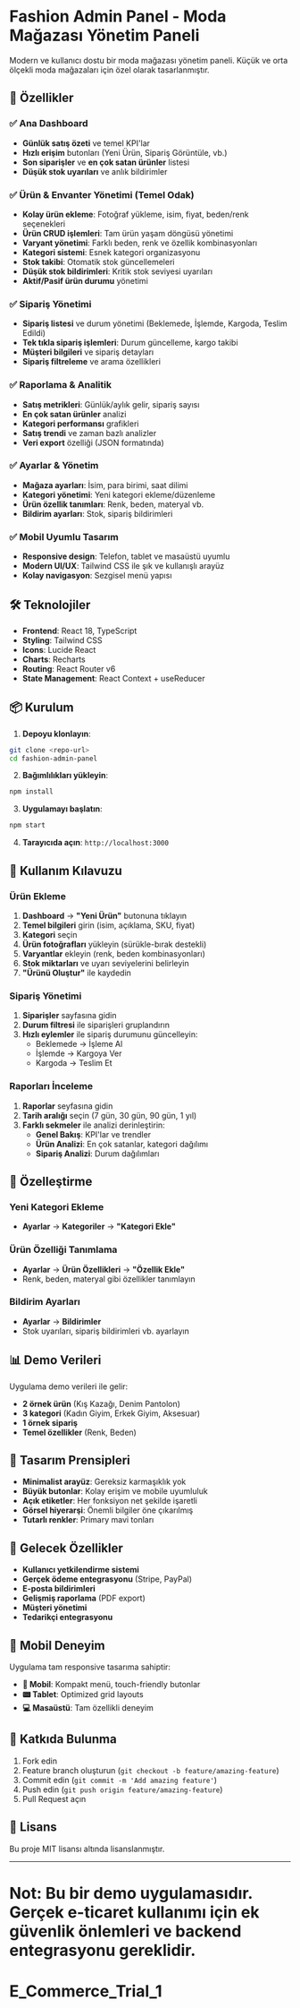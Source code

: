 # Fashion Admin Panel - Moda Mağazası Yönetim Paneli

Modern ve kullanıcı dostu bir moda mağazası yönetim paneli. Küçük ve orta ölçekli moda mağazaları için özel olarak tasarlanmıştır.

## 🚀 Özellikler

### ✅ Ana Dashboard
- **Günlük satış özeti** ve temel KPI'lar
- **Hızlı erişim** butonları (Yeni Ürün, Sipariş Görüntüle, vb.)
- **Son siparişler** ve **en çok satan ürünler** listesi
- **Düşük stok uyarıları** ve anlık bildirimler

### ✅ Ürün & Envanter Yönetimi (Temel Odak)
- **Kolay ürün ekleme**: Fotoğraf yükleme, isim, fiyat, beden/renk seçenekleri
- **Ürün CRUD işlemleri**: Tam ürün yaşam döngüsü yönetimi
- **Varyant yönetimi**: Farklı beden, renk ve özellik kombinasyonları
- **Kategori sistemi**: Esnek kategori organizasyonu
- **Stok takibi**: Otomatik stok güncellemeleri
- **Düşük stok bildirimleri**: Kritik stok seviyesi uyarıları
- **Aktif/Pasif ürün durumu** yönetimi

### ✅ Sipariş Yönetimi
- **Sipariş listesi** ve durum yönetimi (Beklemede, İşlemde, Kargoda, Teslim Edildi)
- **Tek tıkla sipariş işlemleri**: Durum güncelleme, kargo takibi
- **Müşteri bilgileri** ve sipariş detayları
- **Sipariş filtreleme** ve arama özellikleri

### ✅ Raporlama & Analitik
- **Satış metrikleri**: Günlük/aylık gelir, sipariş sayısı
- **En çok satan ürünler** analizi
- **Kategori performansı** grafikleri
- **Satış trendi** ve zaman bazlı analizler
- **Veri export** özelliği (JSON formatında)

### ✅ Ayarlar & Yönetim
- **Mağaza ayarları**: İsim, para birimi, saat dilimi
- **Kategori yönetimi**: Yeni kategori ekleme/düzenleme
- **Ürün özellik tanımları**: Renk, beden, materyal vb.
- **Bildirim ayarları**: Stok, sipariş bildirimleri

### ✅ Mobil Uyumlu Tasarım
- **Responsive design**: Telefon, tablet ve masaüstü uyumlu
- **Modern UI/UX**: Tailwind CSS ile şık ve kullanışlı arayüz
- **Kolay navigasyon**: Sezgisel menü yapısı

## 🛠️ Teknolojiler

- **Frontend**: React 18, TypeScript
- **Styling**: Tailwind CSS
- **Icons**: Lucide React
- **Charts**: Recharts
- **Routing**: React Router v6
- **State Management**: React Context + useReducer

## 📦 Kurulum

1. **Depoyu klonlayın**:
```bash
git clone <repo-url>
cd fashion-admin-panel
```

2. **Bağımlılıkları yükleyin**:
```bash
npm install
```

3. **Uygulamayı başlatın**:
```bash
npm start
```

4. **Tarayıcıda açın**: `http://localhost:3000`

## 🎯 Kullanım Kılavuzu

### Ürün Ekleme
1. **Dashboard** → **"Yeni Ürün"** butonuna tıklayın
2. **Temel bilgileri** girin (isim, açıklama, SKU, fiyat)
3. **Kategori** seçin
4. **Ürün fotoğrafları** yükleyin (sürükle-bırak destekli)
5. **Varyantlar** ekleyin (renk, beden kombinasyonları)
6. **Stok miktarları** ve uyarı seviyelerini belirleyin
7. **"Ürünü Oluştur"** ile kaydedin

### Sipariş Yönetimi
1. **Siparişler** sayfasına gidin
2. **Durum filtresi** ile siparişleri gruplandırın
3. **Hızlı eylemler** ile sipariş durumunu güncelleyin:
   - Beklemede → İşleme Al
   - İşlemde → Kargoya Ver
   - Kargoda → Teslim Et

### Raporları İnceleme
1. **Raporlar** seyfasına gidin
2. **Tarih aralığı** seçin (7 gün, 30 gün, 90 gün, 1 yıl)
3. **Farklı sekmeler** ile analizi derinleştirin:
   - **Genel Bakış**: KPI'lar ve trendler
   - **Ürün Analizi**: En çok satanlar, kategori dağılımı
   - **Sipariş Analizi**: Durum dağılımları

## 🔧 Özelleştirme

### Yeni Kategori Ekleme
- **Ayarlar** → **Kategoriler** → **"Kategori Ekle"**

### Ürün Özelliği Tanımlama
- **Ayarlar** → **Ürün Özellikleri** → **"Özellik Ekle"**
- Renk, beden, materyal gibi özellikler tanımlayın

### Bildirim Ayarları
- **Ayarlar** → **Bildirimler**
- Stok uyarıları, sipariş bildirimleri vb. ayarlayın

## 📊 Demo Verileri

Uygulama demo verileri ile gelir:
- **2 örnek ürün** (Kış Kazağı, Denim Pantolon)
- **3 kategori** (Kadın Giyim, Erkek Giyim, Aksesuar)
- **1 örnek sipariş**
- **Temel özellikler** (Renk, Beden)

## 🎨 Tasarım Prensipleri

- **Minimalist arayüz**: Gereksiz karmaşıklık yok
- **Büyük butonlar**: Kolay erişim ve mobile uyumluluk
- **Açık etiketler**: Her fonksiyon net şekilde işaretli
- **Görsel hiyerarşi**: Önemli bilgiler öne çıkarılmış
- **Tutarlı renkler**: Primary mavi tonları

## 🚀 Gelecek Özellikler

- **Kullanıcı yetkilendirme sistemi**
- **Gerçek ödeme entegrasyonu** (Stripe, PayPal)
- **E-posta bildirimleri**
- **Gelişmiş raporlama** (PDF export)
- **Müşteri yönetimi**
- **Tedarikçi entegrasyonu**

## 📱 Mobil Deneyim

Uygulama tam responsive tasarıma sahiptir:
- **📱 Mobil**: Kompakt menü, touch-friendly butonlar
- **📟 Tablet**: Optimized grid layouts
- **💻 Masaüstü**: Tam özellikli deneyim

## 🤝 Katkıda Bulunma

1. Fork edin
2. Feature branch oluşturun (`git checkout -b feature/amazing-feature`)
3. Commit edin (`git commit -m 'Add amazing feature'`)
4. Push edin (`git push origin feature/amazing-feature`)
5. Pull Request açın

## 📄 Lisans

Bu proje MIT lisansı altında lisanslanmıştır.

---

**Not**: Bu bir demo uygulamasıdır. Gerçek e-ticaret kullanımı için ek güvenlik önlemleri ve backend entegrasyonu gereklidir.
=======
# E_Commerce_Trial_1
